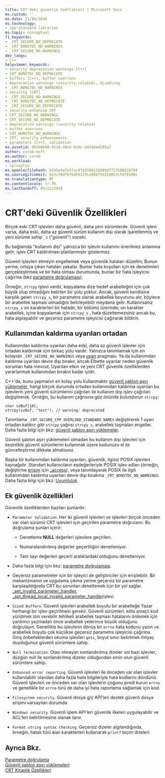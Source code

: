 ```yaml
---
title: CRT'deki güvenlik özellikleri | Microsoft Docs
ms.custom: ''
ms.date: 11/04/2016
ms.technology:
- cpp-standard-libraries
ms.topic: conceptual
f1_keywords:
- _CRT_SECURE_NO_DEPRECATE
- _CRT_NONSTDC_NO_WARNINGS
- _CRT_SECURE_NO_WARNINGS
dev_langs:
- C++
helpviewer_keywords:
- security deprecation warnings [C++]
- CRT_NONSTDC_NO_DEPRECATE
- buffers [C++], buffer overruns
- deprecation warnings (security-related), disabling
- _CRT_NONSTDC_NO_WARNINGS
- security [CRT]
- _CRT_SECURE_NO_WARNINGS
- _CRT_NONSTDC_NO_DEPRECATE
- _CRT_SECURE_NO_DEPRECATE
- security-enhanced CRT
- CRT_SECURE_NO_WARNINGS
- CRT_SECURE_NO_DEPRECATE
- deprecation warnings (security-related)
- buffer overruns
- CRT_NONSTDC_NO_WARNINGS
- CRT, security enhancements
- parameters [C++], validation
ms.assetid: d9568b08-9514-49cd-b3dc-2454ded195a3
author: corob-msft
ms.author: corob
ms.workload:
- cplusplus
ms.openlocfilehash: 8195e9a7e37ac9fa9186118889d7717698d2b784
ms.sourcegitcommit: 6e3cf8df676d59119ce88bf5321d063cf479108c
ms.translationtype: MT
ms.contentlocale: tr-TR
ms.lasthandoff: 05/22/2018
---
```

# <a name="security-features-in-the-crt"></a>CRT'deki Güvenlik Özellikleri
Birçok eski CRT işlevleri daha güvenli, daha yeni sürümlerde. Güvenli işlevi varsa, daha eski, daha az güvenli sürüm kullanım dışı olarak işaretlenmiş ve yeni sürüme sahip `_s` ("güvenli") soneki.  
  
 Bu bağlamda "kullanım dışı" yalnızca bir işlevin kullanımı önerilmez anlamına gelir; işlev CRT kaldırılması planlanmıştır göstermez.  
  
 Güvenli işlevleri etmeyin engellemek veya güvenlik hataları düzeltin; Bunun yerine, ortaya çıkan hataları yakalar. Bunlar hata koşulları için ek denetimleri gerçekleştirmek ve bir hata olması durumunda, bunlar bir hata işleyicisi çağırma (bkz [parametre doğrulaması](../c-runtime-library/parameter-validation.md)).  
  
 Örneğin, `strcpy` işlevi vardır, kopyalama dize hedef arabelleğini için çok büyük olup olmadığını belirten bir yolu yoktur. Ancak, güvenli kendisine karşılık gelen `strcpy_s`, bir parametre olarak arabellek boyutunu alır, böylece bir arabellek taşması olmadığını belirleyebilir meydana gelir. Kullanırsanız `strcpy_s` on karakterleri bir hatadır, bir bölümü üzerinde; on karakter arabellek, içine kopyalamak için `strcpy_s` , hata düzeltemezsiniz ancak bu, hata algılayabilir ve geçersiz parametre işleyicisi çağırarak bildirin.  
  
## <a name="eliminating-deprecation-warnings"></a>Kullanımdan kaldırma uyarıları ortadan  
 Kullanımdan kaldırma uyarıları daha eski, daha az güvenli işlevler için ortadan kaldırmak için birkaç yolu vardır. Yalnızca tanımlamak için en kolayıdır `_CRT_SECURE_NO_WARNINGS` veya [uyarı](../preprocessor/warning.md) pragması. Ya da kullanımdan kaldırma uyarıları devre dışı bırakır, ancak Elbette uyarılar neden güvenlik sorunları hala mevcut. Uyarıları etkin ve yeni CRT güvenlik özelliklerden yararlanmak kullanımdan bırakın kadar iyidir.  
  
 C++'da, bunu yapmanın en kolay yolu kullanmaktır [güvenli şablon aşırı yüklemeler](../c-runtime-library/secure-template-overloads.md), hangi birçok durumda ortadan kullanımdan kaldırma uyarıları bu işlevlerin yeni güvenli sürümlerini çağrıları ile kullanım dışı işlev çağrıları değiştirerek. Örneğin, bu kullanım çağrısına göz önünde bulundurun `strcpy`:  
  
```  
char szBuf[10];   
strcpy(szBuf, "test"); // warning: deprecated   
```  
  
 Tanımlama `_CRT_SECURE_CPP_OVERLOAD_STANDARD_NAMES` değiştirerek 1 uyarı ortadan kaldırır gibi `strcpy` çağrısı `strcpy_s`, arabellek taşmaları engeller. Daha fazla bilgi için bkz: [güvenli şablon aşırı yüklemeler](../c-runtime-library/secure-template-overloads.md).  
  
 Güvenli şablon aşırı yüklemeleri olmadan bu kullanım dışı işlevleri için kesinlikle güvenli sürümlerini kullanmak üzere kodunuzu el ile güncelleştirme dikkate almalısınız.  
  
 Başka bir kullanımdan kaldırma uyarıları, güvenlik, ilgisiz POSIX işlevleri kaynağıdır. Standart kullanıcıların eşdeğerleriyle POSIX işlev adları (örneğin, değiştirme [erişim](../c-runtime-library/reference/access-crt.md) için [_access](../c-runtime-library/reference/access-waccess.md)), veya tanımlayarak POSIX ile ilgili kullanımdan kaldırma uyarıları devre dışı bırakma `_CRT_NONSTDC_NO_WARNINGS`. Daha fazla bilgi için bkz: [Uyumluluk](compatibility.md).  
  
## <a name="additional-security-features"></a>Ek güvenlik özellikleri  
 Güvenlik özelliklerden bazıları şunlardır:  
  
-   `Parameter Validation`. Her iki güvenli işlevleri ve işlevleri birçok önceden var olan sürümü CRT işlevleri için geçirilen parametre doğrulanır. Bu doğrulama şunları içerir:  
  
    -   Denetleme **NULL** değerleri işlevlere geçirilen.  
  
    -   Numaralandırılmış değerler geçerliliğini denetleniyor.  
  
    -   Tam sayı değerleri geçerli aralıklardaki olduğunu denetleniyor.  
  
-   Daha fazla bilgi için bkz: [parametre doğrulaması](../c-runtime-library/parameter-validation.md).  
  
-   Geçersiz parametreler için bir işleyici de geliştiriciler için erişilebilir. Bir mekanizmanın ve uygulama çıkma yerine geçersiz bir parametre karşılaşıldığında CRT bu sorunları denetlemek için bir yol sağlar. [_set_invalid_parameter_handler, _set_thread_local_invalid_parameter_handler](../c-runtime-library/reference/set-invalid-parameter-handler-set-thread-local-invalid-parameter-handler.md)işlevi.  
  
-   `Sized Buffers`. Güvenli işlevleri arabellek boyutu bir arabelleğe Yazar herhangi bir işlev geçirilmesi gerekir. Güvenli sürümleri, kötü amaçlı kod yürütmek izin verebilir tehlikeli arabellek taşması hatalarını önlemek için yardımcı yazmadan önce arabellek yeterince büyük olduğunu doğrulayın. Genellikle bu işlevlerin dönüş bir `errno` hata kodunu yazın ve arabellek boyutu çok küçükse geçersiz parametre işleyicisi çağırma. Giriş önbelleklerden okuma işlevleri `gets`, boyut sınırı belirtmek ihtiyaç duyduğunuz güvenli sürümlere sahip.  
  
-   `Null termination`. Olası olmayan sonlandırılmış dizeler sol bazı işlevler, düzgün null ile sonlandırılmış dizeler olduğundan emin olun güvenli sürümlere sahip.  
  
-   `Enhanced error reporting`. Güvenli işlevleri ile önceden var olan işlevler kullanılabilir olandan daha fazla hata bilgileriyle hata kodlarını döndürür. Güvenli işlevleri ve önceden var olan işlevlerin çoğunu şimdi kurun `errno` ve genellikle bir `errno` türü de daha iyi hata raporlama sağlamak için kod.  
  
-   `Filesystem security`. Güvenli dosya g/ç API'leri destek güvenli dosya erişimi varsayılan durumda.  
  
-   `Windows security`. Güvenli işlem API'leri güvenlik ilkeleri uygulayabilir ve ACL'leri belirtilmesine olanak tanır.  
  
-   `Format string syntax checking`. Geçersiz dizeler algılandığında, örneğin, hatalı türü alan karakterleri kullanarak `printf` biçim dizeleri.  
  
## <a name="see-also"></a>Ayrıca Bkz.  
 [Parametre doğrulama](../c-runtime-library/parameter-validation.md)   
 [Güvenli şablon aşırı yüklemeleri](../c-runtime-library/secure-template-overloads.md)   
 [CRT Kitaplık Özellikleri](../c-runtime-library/crt-library-features.md)